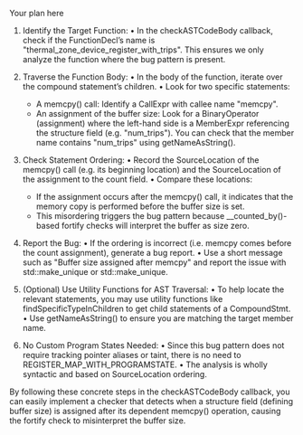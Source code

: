 Your plan here

1. Identify the Target Function:
   • In the checkASTCodeBody callback, check if the FunctionDecl’s name is "thermal_zone_device_register_with_trips". This ensures we only analyze the function where the bug pattern is present.

2. Traverse the Function Body:
   • In the body of the function, iterate over the compound statement’s children.
   • Look for two specific statements:
     - A memcpy() call: Identify a CallExpr with callee name "memcpy".
     - An assignment of the buffer size: Look for a BinaryOperator (assignment) where the left-hand side is a MemberExpr referencing the structure field (e.g. "num_trips"). You can check that the member name contains "num_trips" using getNameAsString().

3. Check Statement Ordering:
   • Record the SourceLocation of the memcpy() call (e.g. its beginning location) and the SourceLocation of the assignment to the count field.
   • Compare these locations:
     - If the assignment occurs after the memcpy() call, it indicates that the memory copy is performed before the buffer size is set.
     - This misordering triggers the bug pattern because __counted_by()-based fortify checks will interpret the buffer as size zero.
     
4. Report the Bug:
   • If the ordering is incorrect (i.e. memcpy comes before the count assignment), generate a bug report.
   • Use a short message such as "Buffer size assigned after memcpy" and report the issue with std::make_unique<PathSensitiveBugReport> or std::make_unique<BasicBugReport>.

5. (Optional) Use Utility Functions for AST Traversal:
   • To help locate the relevant statements, you may use utility functions like findSpecificTypeInChildren to get child statements of a CompoundStmt.
   • Use getNameAsString() to ensure you are matching the target member name.

6. No Custom Program States Needed:
   • Since this bug pattern does not require tracking pointer aliases or taint, there is no need to REGISTER_MAP_WITH_PROGRAMSTATE.
   • The analysis is wholly syntactic and based on SourceLocation ordering.

By following these concrete steps in the checkASTCodeBody callback, you can easily implement a checker that detects when a structure field (defining buffer size) is assigned after its dependent memcpy() operation, causing the fortify check to misinterpret the buffer size.
